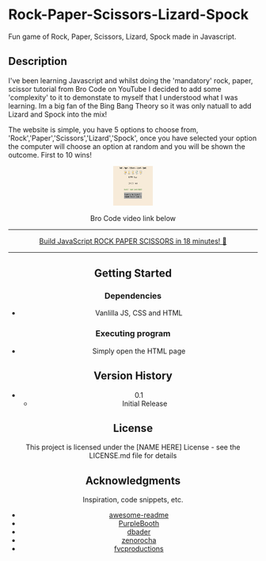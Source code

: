 # Rock-Paper-Scissors-Lizard-Spock

Fun game of Rock, Paper, Scissors, Lizard, Spock made in Javascript.

## Description

I've been learning Javascript and whilst doing the 'mandatory' rock, paper, scissor tutorial from Bro Code on YouTube I
decided to add some 'complexity' to it to demonstate to myself that I understood what I was learning.
Im a big fan of the Bing Bang Theory so it was only natuall to add Lizard and Spock into the mix!

The website is simple, you have 5 options to choose from, 'Rock','Paper','Scissors','Lizard','Spock', once you have
selected your option the computer will choose an option at random and you will be shown the outcome.
First to 10 wins!

<div align="center">
  <a href="https://github.com/github_username/repo_name">
    <img src="images/demo.png" alt="Logo" width="80" height="80">
  </a>



Bro Code video link below
________________________________________________________
[Build JavaScript ROCK PAPER SCISSORS in 18 minutes! 👊](https://www.youtube.com/watch?v=3uKdQx-SZ5A&t=772s)
________________________________________________________

## Getting Started

### Dependencies

* Vanlilla JS, CSS and HTML



### Executing program

* Simply open the HTML page

## Version History

* 0.1
    * Initial Release

## License

This project is licensed under the [NAME HERE] License - see the LICENSE.md file for details

## Acknowledgments

Inspiration, code snippets, etc.
* [awesome-readme](https://github.com/matiassingers/awesome-readme)
* [PurpleBooth](https://gist.github.com/PurpleBooth/109311bb0361f32d87a2)
* [dbader](https://github.com/dbader/readme-template)
* [zenorocha](https://gist.github.com/zenorocha/4526327)
* [fvcproductions](https://gist.github.com/fvcproductions/1bfc2d4aecb01a834b46)
